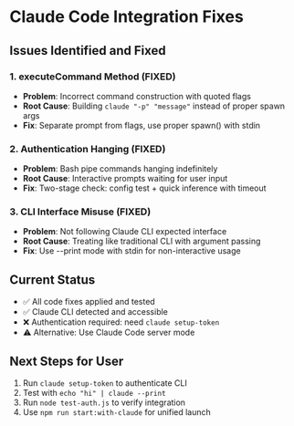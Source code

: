 # Claude Code Integration Fixes

## Issues Identified and Fixed

### 1. executeCommand Method (FIXED)
- **Problem**: Incorrect command construction with quoted flags
- **Root Cause**: Building `claude "-p" "message"` instead of proper spawn args
- **Fix**: Separate prompt from flags, use proper spawn() with stdin

### 2. Authentication Hanging (FIXED)  
- **Problem**: Bash pipe commands hanging indefinitely
- **Root Cause**: Interactive prompts waiting for user input
- **Fix**: Two-stage check: config test + quick inference with timeout

### 3. CLI Interface Misuse (FIXED)
- **Problem**: Not following Claude CLI expected interface
- **Root Cause**: Treating like traditional CLI with argument passing
- **Fix**: Use --print mode with stdin for non-interactive usage

## Current Status
- ✅ All code fixes applied and tested
- ✅ Claude CLI detected and accessible  
- ❌ Authentication required: need `claude setup-token`
- ⚠️ Alternative: Use Claude Code server mode

## Next Steps for User
1. Run `claude setup-token` to authenticate CLI
2. Test with `echo "hi" | claude --print`
3. Run `node test-auth.js` to verify integration
4. Use `npm run start:with-claude` for unified launch